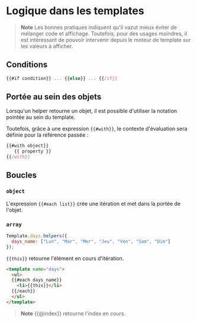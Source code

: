 # Logique dans les templates

> **Note** Les bonnes pratiques indiquent qu'il vazut mieux éviter de mélanger code et affichage. Toutefois, pour des usages moindres, il est intéressant de pouvoir intervenir depuis le moteur de template sur les valeurs à afficher.

## Conditions

```js
{{#if condition}} ... {{else}} ... {{/if}}
```

## Portée au sein des objets

Lorsqu'un helper retourne un objet, il est possible d'utiliser la notation pointée au sein du template.

Toutefois, grâce à une expression `{{#with}}`, le contexte d'évaluation sera définie pour la référence passée :       

```js
{{#with object}}
   {{ property }}
{{/with}}   
```

## Boucles

### `object`

L'expression `{{#each list}}` crée une itération et met dans la portée de l'objet.

### `array`

```js
Template.days.helpers({
  days_name: ["Lun", "Mar", "Mer", "Jeu", "Ven", "Sam", "Dim"]
});
```

`{{this}}` retourne l'élément en cours d'itération.

```html
<template name="days">
  <ul>
  {{#each days_name}}
    <li>{{this}}</li>
  {{/each}}
  </ul>
</template>   
```   

> **Note** {{@index}} retourne l'index en cours.
